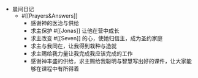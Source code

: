 - 晨间日记
    - #[[Prayers&Answers]]
        - 感谢神的医治与供给
        - 求主保护 #[[Jonas]] 让他在营中成长
        - 求主改变 #[[Seven]] 的心，使她归信主，成为圣约家庭
        - 求主与我同在，让我得到栽种与造就
        - 求主赐给我力量让我完成我应该完成的工作
        - 感谢神丰盛的供给，求主赐给我聪明与智慧写出好的课件，让大家能够在课程中有所得着
